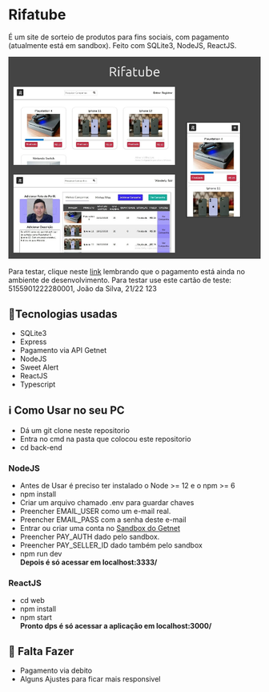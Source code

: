 
<h1>Rifatube</h1>

<p>É um site de sorteio de produtos para fins sociais, com pagamento
(atualmente está em sandbox). Feito com SQLite3, NodeJS, ReactJS.</p>

<img src="https://github.com/franwanderley/rifatube/blob/master/Rifatube.jpg" alt="rifatube">

<p>Para testar, clique neste <a href="https://rifatube.herokuapp.com/">link</a>
    lembrando que o pagamento está ainda no ambiente de desenvolvimento.
    Para testar use este cartão de teste: 5155901222280001, João da Silva, 21/22 123</p>

<h2> <g-emoji class="g-emoji" alias="rocket" fallback-src="https://github.githubassets.com/images/icons/emoji/unicode/1f680.png">🚀</g-emoji>Tecnologias usadas </h2> 
<ul>
    <li>SQLite3</li>
    <li>Express</li>
    <li>Pagamento via API Getnet</li>
    <li>NodeJS</li>
    <li>Sweet Alert</li>
    <li>ReactJS</li>
    <li>Typescript</li>
</ul>


<h2> <g-emoji class="g-emoji" alias="information_source" fallback-src="https://github.githubassets.com/images/icons/emoji/unicode/2139.png">ℹ️</g-emoji> Como Usar no seu PC</h2>
<ul>
    <li>Dá um git clone neste repositorio</li>
    <li>Entra no cmd na pasta que colocou este repositorio</li>
    <li>cd back-end</li>
</ul>

<h3>NodeJS</h3>
<ul>
    <li> Antes de Usar é preciso ter instalado o Node >= 12 e o npm >= 6</li>
    <li> npm install</li>
    <li> Criar um arquivo chamado .env para guardar chaves</li>
    <li> Preencher EMAIL_USER como um e-mail real.</li>
    <li> Preencher EMAIL_PASS com a senha deste e-mail</li>
    <li>Entrar ou criar uma conta no <a href="http://developers.getnet.com.br/login" alt="Sandbox do Getnet">Sandbox do Getnet</a></li>
    <li> Preencher PAY_AUTH dado pelo sandbox.</li>
    <li>Preencher PAY_SELLER_ID dado também pelo sandbox</li>
    <li>npm run dev</li>
    <strong>Depois é só acessar em localhost:3333/</strong>
</ul>

 <h3>ReactJS</h3> 
 <ul>
     <li>cd web</li>
     <li>npm install</li>
     <li>npm start</li>
     <strong>Pronto dps é só acessar a aplicaçâo em localhost:3000/</strong>
 </ul>


<h2> <g-emoji class="g-emoji" alias="memo" fallback-src="https://github.githubassets.com/images/icons/emoji/unicode/1f4dd.png">📝</g-emoji> Falta Fazer</h2>
<ul>
    <li>Pagamento via debito</li>
    <li>Alguns Ajustes para ficar mais responsivel</li>
</ul>
